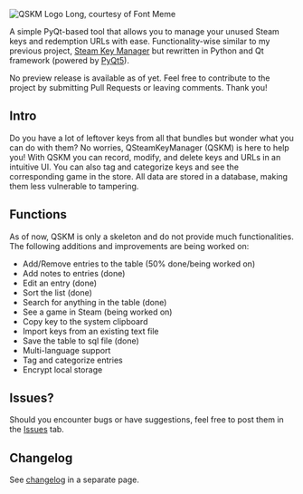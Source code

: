 ![QSKM Logo Long, courtesy of Font Meme](https://fontmeme.com/permalink/181231/ae70c4a9e1fc905ed3b78b09ddb0b801.png)

A simple PyQt-based tool that allows you to manage your unused Steam keys and redemption URLs with ease. Functionality-wise similar to my previous project, [Steam Key Manager](https://github.com/l19980623/SteamKeyManager) but rewritten in Python and Qt framework (powered by [PyQt5](https://www.riverbankcomputing.com/software/pyqt/intro)).  

No preview release is available as of yet. Feel free to contribute to the project by submitting Pull Requests or leaving comments. Thank you!

## Intro 
Do you have a lot of leftover keys from all that bundles but wonder what you can do with them? No worries, QSteamKeyManager (QSKM) is here to help you! With QSKM you can record, modify, and delete keys and URLs in an intuitive UI. You can also tag and categorize keys and see the corresponding game in the store. All data are stored in a database, making them less vulnerable to tampering.

## Functions
As of now, QSKM is only a skeleton and do not provide much functionalities. The following additions and improvements are being worked on:
- Add/Remove entries to the table (50% done/being worked on)
- Add notes to entries (done)
- Edit an entry (done)
- Sort the list (done)
- Search for anything in the table (done)
- See a game in Steam (being worked on)
- Copy key to the system clipboard
- Import keys from an existing text file
- Save the table to sql file (done)
- Multi-language support
- Tag and categorize entries
- Encrypt local storage

## Issues? 
Should you encounter bugs or have suggestions, feel free to post them in the [Issues](https://github.com/l19980623/QSteamKeyManager/issues) tab. 

## Changelog
See [changelog](https://github.com/l19980623/QSteamKeyManager/blob/master/CHANGELOG.md) in a separate page.
